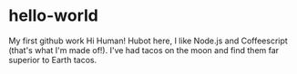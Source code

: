 # hello-world
My first github work
Hi Human!
Hubot here, I like Node.js and Coffeescript (that's what I'm made of!).
I've had tacos on the moon and find them far superior to Earth tacos.
